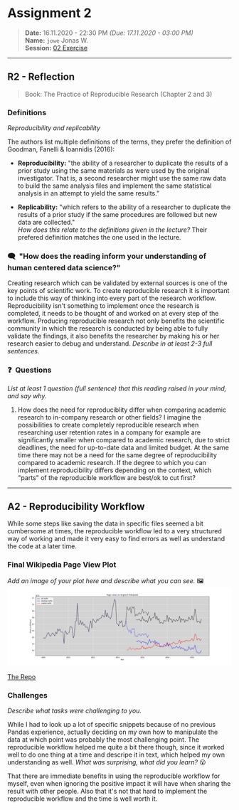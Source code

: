 # Assignment 2
> **Date:** 16.11.2020 - 22:30 PM *(Due: 17.11.2020 - 03:00 PM)*  
> **Name:** `jowe` Jonas W.  
> **Session:** [02 Exercise](https://github.com/FUB-HCC/hcds-winter-2020/wiki/02_exercise)   
----

## R2 - Reflection
> Book: The Practice of Reproducible Research (Chapter 2 and 3)

### Definitions
_Reproducibility and replicability_

The authors list multiple definitions of the terms, they prefer the definition of Goodman, Fanelli & Ioannidis (2016):
* **Reproducibility:** "the ability of a researcher to duplicate the results of a prior study using the same materials as were used by the original investigator. That is, a second researcher might use the same raw data to build the same analysis files and implement the same statistical analysis in an attempt to yield the same results."

* **Replicability:** "which refers to the ability of a researcher to duplicate the results of a prior study if the same procedures are followed but new data are collected."  
_How does this relate to the definitions given in the lecture?_
Their prefered definition matches the one used in the lecture.

### 🗨️&nbsp; "How does the reading inform your understanding of human centered data science?"
Creating research which can be validated by external sources is one of the key points of scientific work. To create reproducible research it is important to include this way of thinking into every part of the research workflow. Reproducibility isn't something to implement once the research is completed, it needs to be thought of and worked on at every step of the workflow. Producing reproducible research not only benefits the scientific community in which the research is conducted by being able to fully validate the findings, it also benefits the researcher by making his or her research easier to debug and understand.
_Describe in at least 2-3 full sentences._

### ❓&nbsp; Questions
_List at least 1 question (full sentence) that this reading raised in your mind, and say why._

1. How does the need for reproduciblity differ when comparing academic research to in-company research or other fields? I imagine the possibilities to create completely reproducible research when researching user retention rates in a company for example are significantly smaller when compared to academic research, due to strict deadlines, the need for up-to-date data and limited budget. At the same time there may not be a need for the same degree of reproducibility compared to academic research. If the degree to which you can implement reproducibility differs depending on the context, which "parts" of the reproducible workflow are best/ok to cut first?

***

## A2 - Reproducibility Workflow
While some steps like saving the data in specific files seemed a bit cumbersome at times, the reproducible workflow led to a very structured way of working and made it very easy to find errors as well as understand the code at a later time.
### Final Wikipedia Page View Plot
_Add an image of your plot here and describe what you can see._ 🖼️ 
![The Plot](https://github.com/jonas-weber/A2-hcds-hcc-jowe/blob/main/results/wiki_final_plot.png)

[The Repo](https://github.com/jonas-weber/A2-hcds-hcc-jowe/)
### Challenges
_Describe what tasks were challenging to you._

While I had to look up a lot of specific snippets because of no previous Pandas experience, actually deciding on my own how to manipulate the data at which point was probably the most challenging point. The reproducible workflow helped me quite a bit there though, since it worked well to do one thing at a time and descripe it in text, which helped my own understanding as well.
_What was surprising, what did you learn?_ 😮 

That there are immediate benefits in using the reproducible workflow for myself, even when ignoring the positive impact it will have when sharing the result with other people. Also that it's not that hard to implement the reproducible workflow and the time is well worth it.